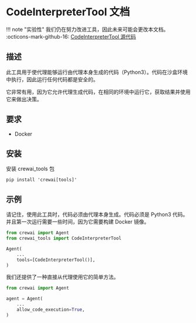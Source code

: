 # CodeInterpreterTool 文档

!!! note "实验性"
    我们仍在努力改进工具，因此未来可能会更改本文档。
    :octicons-mark-github-16: [CodeInterpreterTool 源代码](https://github.com/aithoughts/aipmAI-tools/tree/zh/src/crewai_tools/tools/code_interpreter_tool)


## 描述
此工具用于使代理能够运行由代理本身生成的代码（Python3）。代码在沙盒环境中执行，因此运行任何代码都是安全的。

它非常有用，因为它允许代理生成代码，在相同的环境中运行它，获取结果并使用它来做出决策。

## 要求

- Docker

## 安装
安装 crewai_tools 包
```shell
pip install 'crewai[tools]'
```

## 示例

请记住，使用此工具时，代码必须由代理本身生成。代码必须是 Python3 代码。并且第一次运行需要一些时间，因为它需要构建 Docker 镜像。

```python
from crewai import Agent
from crewai_tools import CodeInterpreterTool

Agent(
    ...
    tools=[CodeInterpreterTool()],
)
```

我们还提供了一种直接从代理使用它的简单方法。

```python
from crewai import Agent

agent = Agent(
    ...
    allow_code_execution=True,
)
```
